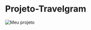 # Projeto-Travelgram

![Meu projeto](https://drive.google.com/uc?id=1mLYFDi8gDg7PUbjAwjKPzN6jTPgD7-kw)


